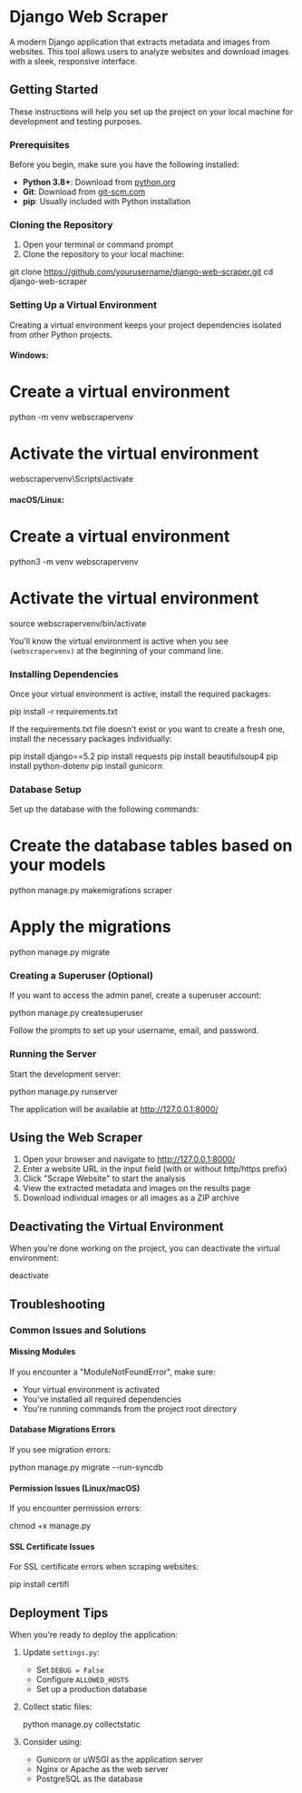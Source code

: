 # Django Web Scraper

A modern Django application that extracts metadata and images from websites. This tool allows users to analyze websites and download images with a sleek, responsive interface.

## Getting Started

These instructions will help you set up the project on your local machine for development and testing purposes.

### Prerequisites

Before you begin, make sure you have the following installed:

- **Python 3.8+**: Download from [python.org](https://www.python.org/downloads/)
- **Git**: Download from [git-scm.com](https://git-scm.com/downloads)
- **pip**: Usually included with Python installation

### Cloning the Repository

1. Open your terminal or command prompt
2. Clone the repository to your local machine:

git clone https://github.com/yourusername/django-web-scraper.git
cd django-web-scraper


### Setting Up a Virtual Environment

Creating a virtual environment keeps your project dependencies isolated from other Python projects.

#### Windows:

# Create a virtual environment
python -m venv webscrapervenv

# Activate the virtual environment
webscrapervenv\Scripts\activate

#### macOS/Linux:

# Create a virtual environment
python3 -m venv webscrapervenv

# Activate the virtual environment
source webscrapervenv/bin/activate

You'll know the virtual environment is active when you see `(webscrapervenv)` at the beginning of your command line.

### Installing Dependencies

Once your virtual environment is active, install the required packages:

pip install -r requirements.txt

If the requirements.txt file doesn't exist or you want to create a fresh one, install the necessary packages individually:

pip install django==5.2
pip install requests
pip install beautifulsoup4
pip install python-dotenv
pip install gunicorn

### Database Setup

Set up the database with the following commands:

# Create the database tables based on your models
python manage.py makemigrations scraper

# Apply the migrations
python manage.py migrate

### Creating a Superuser (Optional)

If you want to access the admin panel, create a superuser account:

python manage.py createsuperuser

Follow the prompts to set up your username, email, and password.

### Running the Server

Start the development server:

python manage.py runserver

The application will be available at http://127.0.0.1:8000/

## Using the Web Scraper

1. Open your browser and navigate to http://127.0.0.1:8000/
2. Enter a website URL in the input field (with or without http/https prefix)
3. Click "Scrape Website" to start the analysis
4. View the extracted metadata and images on the results page
5. Download individual images or all images as a ZIP archive

## Deactivating the Virtual Environment

When you're done working on the project, you can deactivate the virtual environment:

deactivate

## Troubleshooting

### Common Issues and Solutions

#### Missing Modules
If you encounter a "ModuleNotFoundError", make sure:
- Your virtual environment is activated
- You've installed all required dependencies
- You're running commands from the project root directory

#### Database Migrations Errors
If you see migration errors:

python manage.py migrate --run-syncdb

#### Permission Issues (Linux/macOS)
If you encounter permission errors:

chmod +x manage.py

#### SSL Certificate Issues
For SSL certificate errors when scraping websites:

pip install certifi

## Deployment Tips

When you're ready to deploy the application:

1. Update `settings.py`:
   - Set `DEBUG = False`
   - Configure `ALLOWED_HOSTS`
   - Set up a production database

2. Collect static files:

   python manage.py collectstatic


3. Consider using:
   - Gunicorn or uWSGI as the application server
   - Nginx or Apache as the web server
   - PostgreSQL as the database

